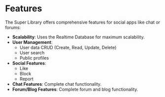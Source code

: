 # Features

The Super Library offers comprehensive features for social apps like chat or forums:

- **Scalability**: Uses the Realtime Database for maximum scalability.
- **User Management**:
    - User data CRUD (Create, Read, Update, Delete)
    - User search
    - Public profiles
- **Social Features**: 
    - Like
    - Block
    - Report
- **Chat Features**: Complete chat functionality.
- **Forum/Blog Features**: Complete forum and blog functionality.

